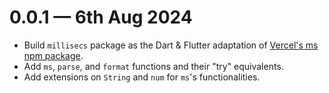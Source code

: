 <a name="0.0.1"></a>

# 0.0.1 — 6th Aug 2024

- Build `millisecs` package as the Dart & Flutter adaptation of [Vercel's ms npm package](https://github.com/vercel/ms).
- Add `ms`, `parse`, and `format` functions and their "try" equivalents.
- Add extensions on `String` and `num` for `ms`'s functionalities.
